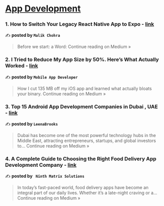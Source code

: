 
<h1><a href=https://medium.com/tag/mobile-app-development/recommended target="_blank" rel="noopener noreferrer">App Development</a></h1>
<h3>1. How to Switch Your Legacy React Native App to Expo - <a href="https://medium.com/@malikchohra/how-to-switch-your-legacy-react-native-app-to-expo-65263006e6a1?source=rss------mobile_app_development-5" target="_blank" rel="noopener noreferrer">link</a></h3>

✍️ **posted by `Malik Chohra`**

<blockquote>Before we start: a Word:
Continue reading on Medium »</blockquote>

<h3>2. I Tried to Reduce My App Size by 50%. Here’s What Actually Worked - <a href="https://medium.com/@avula.koti.realpage/i-tried-to-reduce-my-app-size-by-50-heres-what-actually-worked-00f74ff63835?source=rss------mobile_app_development-5" target="_blank" rel="noopener noreferrer">link</a></h3>

✍️ **posted by `Mobile App Developer`**

<blockquote>How I cut 135 MB off my iOS app and learned what actually bloats your binary.
Continue reading on Medium »</blockquote>

<h3>3. Top 15 Android App Development Companies in Dubai , UAE - <a href="https://medium.com/@itsleenabrooks/top-15-android-app-development-companies-in-dubai-uae-4b3a8a76cb14?source=rss------mobile_app_development-5" target="_blank" rel="noopener noreferrer">link</a></h3>

✍️ **posted by `LeenaBrooks`**

<blockquote>Dubai has become one of the most powerful technology hubs in the Middle East, attracting entrepreneurs, startups, and global investors to…
Continue reading on Medium »</blockquote>

<h3>4. A Complete Guide to Choosing the Right Food Delivery App Development Company - <a href="https://ninthmatrix.medium.com/a-complete-guide-to-choosing-the-right-food-delivery-app-development-company-5ed271d4e226?source=rss------mobile_app_development-5" target="_blank" rel="noopener noreferrer">link</a></h3>

✍️ **posted by ` Ninth Matrix Solutions`**

<blockquote>In today’s fast-paced world, food delivery apps have become an integral part of our daily lives. Whether it’s a late-night craving or a…
Continue reading on Medium »</blockquote>

